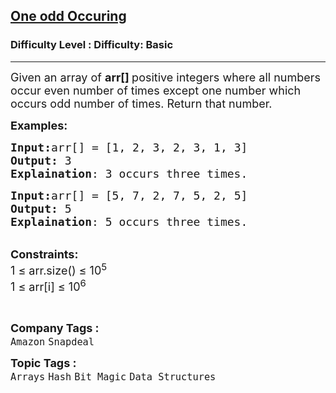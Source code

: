 <h2><a href="https://www.geeksforgeeks.org/problems/find-the-odd-occurence4820/1">One odd Occuring</a></h2><h3>Difficulty Level : Difficulty: Basic</h3><hr><div class="problems_problem_content__Xm_eO"><p><span style="font-size: 18px;">Given an array of <strong>arr[] </strong>positive integers where all numbers occur even number of times except one number which occurs odd number of times. Return that number.</span></p>
<p><span style="font-size: 18px;"><strong>Examples:</strong></span></p>
<pre><span style="font-size: 18px;"><strong>Input:</strong>arr[] = [1, 2, 3, 2, 3, 1, 3]
<strong>Output:</strong> 3
<strong>Explaination</strong>: 3 occurs three times.</span>
</pre>
<pre><span style="font-size: 18px;"><strong>Input:</strong>arr[] = [5, 7, 2, 7, 5, 2, 5]
<strong>Output:</strong> 5
<strong>Explaination</strong>: 5 occurs three times.
</span></pre>
<p><br><span style="font-size: 18px;"><strong>Constraints:</strong><br>1 ≤ arr.size() ≤ 10<sup>5</sup><br>1 ≤ arr[i] ≤ 10<sup>6</sup></span></p>
<p>&nbsp;</p></div><p><span style=font-size:18px><strong>Company Tags : </strong><br><code>Amazon</code>&nbsp;<code>Snapdeal</code>&nbsp;<br><p><span style=font-size:18px><strong>Topic Tags : </strong><br><code>Arrays</code>&nbsp;<code>Hash</code>&nbsp;<code>Bit Magic</code>&nbsp;<code>Data Structures</code>&nbsp;